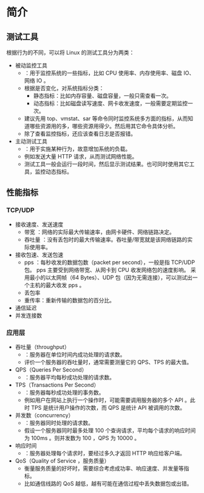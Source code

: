 # 简介

## 测试工具

根据行为的不同，可以将 Linux 的测试工具分为两类：
- 被动监控工具
  - ：用于监控系统的一些指标，比如 CPU 使用率、内存使用率、磁盘 IO、网络 IO 。
  - 根据是否变化，对系统指标分类：
    - 静态指标：比如内存容量、磁盘容量，一般只需查看一次。
    - 动态指标：比如磁盘读写速度、网卡收发速度，一般需要定期监控一次。
  - 建议先用 top、vmstat、sar 等命令同时监控系统多方面的指标，从而知道哪些资源用的多，哪些资源用得少。然后用其它命令具体分析。
  - 除了查看监控指标，还应该查看日志是否报错。
- 主动测试工具
  - ：用于实施某种行为，故意增加系统的负载。
  - 例如发送大量 HTTP 请求，从而测试网络性能。
  - 测试工具一般会运行一段时间，然后显示测试结果。也可同时使用其它工具，监控动态指标。

## 性能指标

### TCP/UDP

- 接收速度、发送速度
  - 带宽    ：网络的实际最大传输速率，由网卡硬件、网络链路决定。
  - 吞吐量  ：没有丢包时的最大传输速率。吞吐量/带宽就是该网络链路的实际使用率。
- 接收包速、发送包速
  - pps ：每秒收发的数据包数（packet per second），一般是指 TCP/UDP 包。
pps 主要受到网络带宽、从网卡到 CPU 收发网络包的速度影响。
采用最小的以太网帧（64 Bytes）、UDP 包（因为无需连接），可以测试出一个主机的最大收发 pps 。
  - 丢包率
  - 重传率：重新传输的数据包的百分比。
- 通信延迟
- 并发连接数

### 应用层

- 吞吐量（throughput）
  - ：服务器在单位时间内成功处理的请求数。
  - 评价一个服务器的吞吐量时，通常需要测量它的 QPS、TPS 的最大值。
- QPS（Queries Per Second）
  - ：服务器平均每秒成功处理的请求数。
- TPS（Transactions Per Second）
  - ：服务器每秒成功处理的事务数。
  - 例如用户在网站上执行一个操作时，可能需要调用服务器的多个 API 。此时 TPS 是统计用户操作的次数，而 QPS 是统计 API 被调用的次数。
- 并发数（concurrency）
  - ：服务器同时处理的请求数。
  - 假设一个服务器同时最多处理 100 个查询请求，平均每个请求的响应时间为 100ms 。则并发数为 100 ，QPS 为 10000 。
- 响应时间
  - ：服务器处理每个请求时，要经过多久才返回 HTTP 响应给客户端。
- QoS（Quality of Service ，服务质量）
  - 衡量服务质量的好坏时，需要综合考虑成功率、响应速度、并发量等指标。
  - 比如通信线路的 QoS 越低，越有可能在通信过程中丢失数据包或出错。
